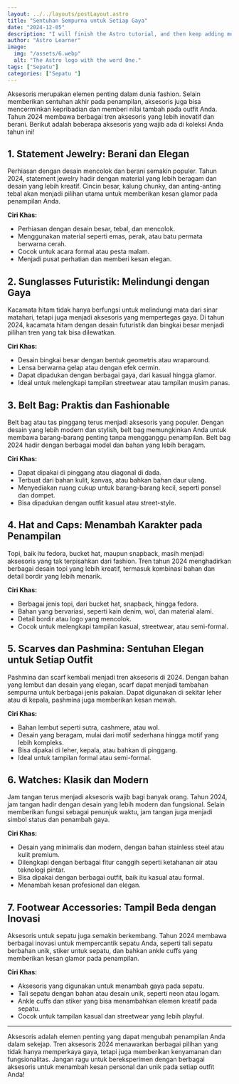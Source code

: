 ```yaml
---
layout: ../../layouts/postLayout.astro
title: "Sentuhan Sempurna untuk Setiap Gaya"
date: "2024-12-05"
description: "I will finish the Astro tutorial, and then keep adding more posts. Watch this space for more to come"
author: "Astro Learner"
image:
  img: "/assets/6.webp"
  alt: "The Astro logo with the word One."
tags: ["Sepatu"]
categories: ["Sepatu "]
---
```



Aksesoris merupakan elemen penting dalam dunia fashion. Selain memberikan sentuhan akhir pada penampilan, aksesoris juga bisa mencerminkan kepribadian dan memberi nilai tambah pada outfit Anda. Tahun 2024 membawa berbagai tren aksesoris yang lebih inovatif dan berani. Berikut adalah beberapa aksesoris yang wajib ada di koleksi Anda tahun ini!

## 1. Statement Jewelry: Berani dan Elegan

Perhiasan dengan desain mencolok dan berani semakin populer. Tahun 2024, statement jewelry hadir dengan material yang lebih beragam dan desain yang lebih kreatif. Cincin besar, kalung chunky, dan anting-anting tebal akan menjadi pilihan utama untuk memberikan kesan glamor pada penampilan Anda.

**Ciri Khas:**
- Perhiasan dengan desain besar, tebal, dan mencolok.
- Menggunakan material seperti emas, perak, atau batu permata berwarna cerah.
- Cocok untuk acara formal atau pesta malam.
- Menjadi pusat perhatian dan memberi kesan elegan.

## 2. Sunglasses Futuristik: Melindungi dengan Gaya

Kacamata hitam tidak hanya berfungsi untuk melindungi mata dari sinar matahari, tetapi juga menjadi aksesoris yang mempertegas gaya. Di tahun 2024, kacamata hitam dengan desain futuristik dan bingkai besar menjadi pilihan tren yang tak bisa dilewatkan.

**Ciri Khas:**
- Desain bingkai besar dengan bentuk geometris atau wraparound.
- Lensa berwarna gelap atau dengan efek cermin.
- Dapat dipadukan dengan berbagai gaya, dari kasual hingga glamor.
- Ideal untuk melengkapi tampilan streetwear atau tampilan musim panas.

## 3. Belt Bag: Praktis dan Fashionable

Belt bag atau tas pinggang terus menjadi aksesoris yang populer. Dengan desain yang lebih modern dan stylish, belt bag memungkinkan Anda untuk membawa barang-barang penting tanpa mengganggu penampilan. Belt bag 2024 hadir dengan berbagai model dan bahan yang lebih beragam.

**Ciri Khas:**
- Dapat dipakai di pinggang atau diagonal di dada.
- Terbuat dari bahan kulit, kanvas, atau bahkan bahan daur ulang.
- Menyediakan ruang cukup untuk barang-barang kecil, seperti ponsel dan dompet.
- Bisa dipadukan dengan outfit kasual atau street-style.

## 4. Hat and Caps: Menambah Karakter pada Penampilan

Topi, baik itu fedora, bucket hat, maupun snapback, masih menjadi aksesoris yang tak terpisahkan dari fashion. Tren tahun 2024 menghadirkan berbagai desain topi yang lebih kreatif, termasuk kombinasi bahan dan detail bordir yang lebih menarik.

**Ciri Khas:**
- Berbagai jenis topi, dari bucket hat, snapback, hingga fedora.
- Bahan yang bervariasi, seperti kain denim, wol, dan material alami.
- Detail bordir atau logo yang mencolok.
- Cocok untuk melengkapi tampilan kasual, streetwear, atau semi-formal.

## 5. Scarves dan Pashmina: Sentuhan Elegan untuk Setiap Outfit

Pashmina dan scarf kembali menjadi tren aksesoris di 2024. Dengan bahan yang lembut dan desain yang elegan, scarf dapat menjadi tambahan sempurna untuk berbagai jenis pakaian. Dapat digunakan di sekitar leher atau di kepala, pashmina juga memberikan kesan mewah.

**Ciri Khas:**
- Bahan lembut seperti sutra, cashmere, atau wol.
- Desain yang beragam, mulai dari motif sederhana hingga motif yang lebih kompleks.
- Bisa dipakai di leher, kepala, atau bahkan di pinggang.
- Ideal untuk tampilan formal atau semi-formal.

## 6. Watches: Klasik dan Modern

Jam tangan terus menjadi aksesoris wajib bagi banyak orang. Tahun 2024, jam tangan hadir dengan desain yang lebih modern dan fungsional. Selain memberikan fungsi sebagai penunjuk waktu, jam tangan juga menjadi simbol status dan penambah gaya.

**Ciri Khas:**
- Desain yang minimalis dan modern, dengan bahan stainless steel atau kulit premium.
- Dilengkapi dengan berbagai fitur canggih seperti ketahanan air atau teknologi pintar.
- Bisa dipakai dengan berbagai outfit, baik itu kasual atau formal.
- Menambah kesan profesional dan elegan.

## 7. Footwear Accessories: Tampil Beda dengan Inovasi

Aksesoris untuk sepatu juga semakin berkembang. Tahun 2024 membawa berbagai inovasi untuk mempercantik sepatu Anda, seperti tali sepatu berbahan unik, stiker untuk sepatu, dan bahkan ankle cuffs yang memberikan kesan glamor pada penampilan.

**Ciri Khas:**
- Aksesoris yang digunakan untuk menambah gaya pada sepatu.
- Tali sepatu dengan bahan atau desain unik, seperti neon atau logam.
- Ankle cuffs dan stiker yang bisa menambahkan elemen kreatif pada sepatu.
- Cocok untuk tampilan kasual dan streetwear yang lebih playful.

---

Aksesoris adalah elemen penting yang dapat mengubah penampilan Anda dalam sekejap. Tren aksesoris 2024 menawarkan berbagai pilihan yang tidak hanya memperkaya gaya, tetapi juga memberikan kenyamanan dan fungsionalitas. Jangan ragu untuk bereksperimen dengan berbagai aksesoris untuk menambah kesan personal dan unik pada setiap outfit Anda!  
